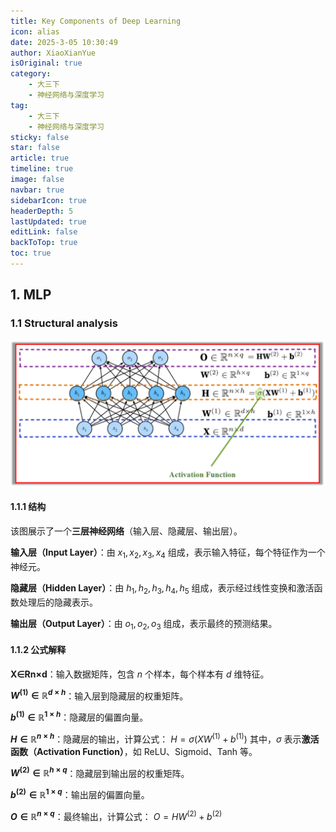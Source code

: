 ```yaml
---
title: Key Components of Deep Learning
icon: alias
date: 2025-3-05 10:30:49
author: XiaoXianYue
isOriginal: true
category: 
    - 大三下
    - 神经网络与深度学习
tag:
    - 大三下
    - 神经网络与深度学习
sticky: false
star: false
article: true
timeline: true
image: false
navbar: true
sidebarIcon: true
headerDepth: 5
lastUpdated: true
editLink: false
backToTop: true
toc: true
---
```


## 1. MLP

### 1.1 Structural analysis

![image-20250305103104357](./02.assets/image-20250305103104357.png)

#### 1.1.1 结构

该图展示了一个**三层神经网络**（输入层、隐藏层、输出层）。

**输入层（Input Layer）**：由 $x_1, x_2, x_3, x_4$ 组成，表示输入特征，每个特征作为一个神经元。

**隐藏层（Hidden Layer）**：由 $h_1, h_2, h_3, h_4, h_5$ 组成，表示经过线性变换和激活函数处理后的隐藏表示。

**输出层（Output Layer）**：由 $o_1, o_2, o_3$ 组成，表示最终的预测结果。



#### 1.1.2 公式解释

**X∈Rn×d**：输入数据矩阵，包含 $n$ 个样本，每个样本有 $d$ 维特征。

**$W^{(1)} \in \mathbb{R}^{d \times h}$**：输入层到隐藏层的权重矩阵。

**$b^{(1)} \in \mathbb{R}^{1 \times h}$**：隐藏层的偏置向量。

**$H \in \mathbb{R}^{n \times h}$**：隐藏层的输出，计算公式： $H = \sigma(X W^{(1)} + b^{(1)})$ 其中，$\sigma$ 表示**激活函数（Activation Function）**，如 ReLU、Sigmoid、Tanh 等。

**$W^{(2)} \in \mathbb{R}^{h \times q}$**：隐藏层到输出层的权重矩阵。

**$b^{(2)} \in \mathbb{R}^{1 \times q}$**：输出层的偏置向量。

**$O \in \mathbb{R}^{n \times q}$**：最终输出，计算公式： $O = H W^{(2)} + b^{(2)}$

